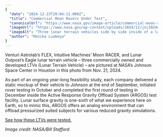 ```yaml
---
{
  "date": "2024-12-23T20:04:11.000Z",
  "title": "Commercial Moon Rovers Under Test",
  "canonicalUrl": "https://www.nasa.gov/image-article/commercial-moon-rovers-under-test/",
  "imageUrl": "https://www.nasa.gov/wp-content/uploads/2024/12/jsc2024e076712-alt-8f82f3.jpg",
  "imageAlt": "Three lunar terrain vehicles side by side inside of a large chamber with dramatic lighting. Astrolab's lunar terrain vehicle is white with the their orange logo on the front of the rover. Intuitive Machines' lunar terrain vehicle is white with a blue stripe on the front and their logo on the top of their rover. Lunar Outpost's lunar terrain vehicle is grey with green lights.",
  "author": "Monika Luabeya"
}
---
```


Venturi Astrolab’s FLEX, Intuitive Machines’ Moon RACER, and Lunar Outpost’s Eagle lunar terrain vehicle – three commercially owned and developed LTVs (Lunar Terrain Vehicle) – are pictured at NASA’s Johnson Space Center in Houston in this photo from Nov. 21, 2024.

As part of an ongoing year-long feasibility study, each company delivered a static mockup of their vehicle to Johnson at the end of September, initiated rover testing in October and completed the first round of testing in December inside the Active Response Gravity Offload System (ARGOS) test facility. Lunar surface gravity is one-sixth of what we experience here on Earth, so to mimic this, ARGOS offers an analog environment that can offload pressurized suited subjects for various reduced gravity simulations.

[See how these LTVs were tested.](https://www.nasa.gov/humans-in-space/new-commercial-artemis-moon-rovers-undergo-testing-at-nasa/)

_Image credit: NASA/Bill Stafford_
